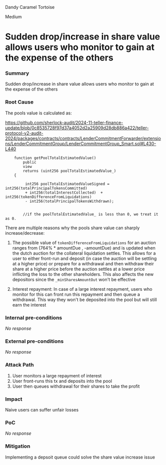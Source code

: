 Dandy Caramel Tortoise

Medium

# Sudden drop/increase in share value allows users who monitor to gain at the expense of the others

### Summary

Sudden drop/increase in share value allows users who monitor to gain at the expense of the others

### Root Cause

The pools value is calculated as:

https://github.com/sherlock-audit/2024-11-teller-finance-update/blob/0c8535728f97d37a4052d2a25909d28db886a422/teller-protocol-v2-audit-2024/packages/contracts/contracts/LenderCommitmentForwarder/extensions/LenderCommitmentGroup/LenderCommitmentGroup_Smart.sol#L430-L440
```solidity
    function getPoolTotalEstimatedValue()
        public
        view
        returns (uint256 poolTotalEstimatedValue_)
    {
       
         int256 poolTotalEstimatedValueSigned = int256(totalPrincipalTokensCommitted) 
         + int256(totalInterestCollected)  + int256(tokenDifferenceFromLiquidations) 
         - int256(totalPrincipalTokensWithdrawn);


        //if the poolTotalEstimatedValue_ is less than 0, we treat it as 0.  
```
There are multiple reasons why the pools share value can sharply increase/decrease:

1. The possible value of `tokenDifferenceFromLiquidations` for an auction ranges from (764% * amountDue , -amountDue) and is updated when the dutch auction for the collateral liquidation settles. This allows for a user to either front-run and deposit (in case the auction will be settling at a higher price) or prepare for a withdrawal and then withdraw their share at a higher price before the auction settles at a lower price inflicting the loss to the other shareholders. This also affects the new depositors since the `_minSharesAmountOut` won't be effective

2. Interest repayment: In case of a large interest repayment, users who monitor for this can front run this repayment and then queue a withdrawal. This way they won't be deposited into the pool but will still earn the interest

### Internal pre-conditions

_No response_

### External pre-conditions

_No response_

### Attack Path

1. User monitors a large repayment of interest
2. User front-runs this tx and deposits into the pool
3. User then queues withdrawal for their shares to take the profit

### Impact

Naive users can suffer unfair losses

### PoC

_No response_

### Mitigation

Implementing a depsoit queue could solve the share value increase issue